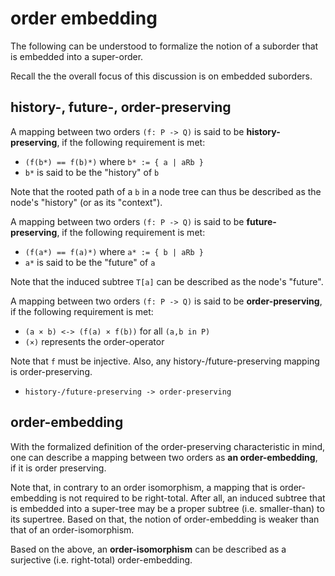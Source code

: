 
<!-- ======================================================================= -->
# order embedding

The following can be understood to formalize the notion of a suborder that
is embedded into a super-order.

Recall the the overall focus of this discussion is on embedded suborders.

<!-- ======================================================================= -->
## history-, future-, order-preserving

A mapping between two orders `(f: P -> Q)` is said to be **history-preserving**,
if the following requirement is met:

* `(f(b*) == f(b)*)` where `b* := { a | aRb }`
* `b*` is said to be the "history" of `b`

Note that the rooted path of a `b` in a node tree can thus be described as
the node's "history" (or as its "context").

A mapping between two orders `(f: P -> Q)` is said to be **future-preserving**,
if the following requirement is met:

* `(f(a*) == f(a)*)` where `a* := { b | aRb }`
* `a*` is said to be the "future" of `a`

Note that the induced subtree `T[a]` can be described as the node's "future".

A mapping between two orders `(f: P -> Q)` is said to be **order-preserving**,
if the following requirement is met:

* `(a × b) <-> (f(a) × f(b))` for all `(a,b in P)`
* `(×)` represents the order-operator

Note that `f` must be injective. Also, any history-/future-preserving mapping
is order-preserving.

* `history-/future-preserving -> order-preserving`

<!-- ======================================================================= -->
## order-embedding

With the formalized definition of the order-preserving characteristic in mind,
one can describe a mapping between two orders as **an order-embedding**, if it
is order preserving.

Note that, in contrary to an order isomorphism, a mapping that is order-embedding
is not required to be right-total. After all, an induced subtree that is embedded
into a super-tree may be a proper subtree (i.e. smaller-than) to its supertree.
Based on that, the notion of order-embedding is weaker than that of an
order-isomorphism.

Based on the above, an **order-isomorphism** can be described as a surjective
(i.e. right-total) order-embedding.
